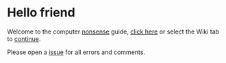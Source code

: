 # Hello friend
Welcome to the computer [nonsense](https://nonsense.ws) guide, [click here](https://github.com/nonsensews/guide/wiki) or select the Wiki tab to [continue](https://github.com/nonsensews/guide/wiki).

Please open a [issue](https://github.com/nonsensews/guide/issues) for all errors and comments.
